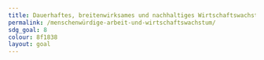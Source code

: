 ```yaml
---
title: Dauerhaftes, breitenwirksames und nachhaltiges Wirtschaftswachstum, produktive Vollbeschäftigung und menschenwürdige Arbeit für alle fördern
permalink: /menschenwürdige-arbeit-und-wirtschaftswachstum/
sdg_goal: 8
colour: 8f1838
layout: goal
---
```


